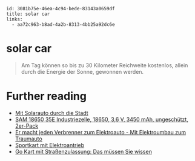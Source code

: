 ```
id: 3081b75e-46ea-4c94-bede-83143a0659df
title: solar car
links:
  - aa72c963-b8ad-4a2b-8313-4bb25a92dc6e
```

# solar car

> Am Tag können so bis zu 30 Kilometer Reichweite kostenlos, allein durch die Energie der Sonne, gewonnen werden. 

# Further reading

* [Mit Solarauto durch die Stadt][1]
* [SAM 18650 35E Industriezelle, 18650, 3,6 V, 3450 mAh, ungeschützt, 2er-Pack][2]
* [Er macht jeden Verbrenner zum Elektroauto - Mit Elektroumbau zum Traumauto][3]
* [Sportkart mit Elektroantrieb][4]
* [Go Kart mit Straßenzulassung: Das müssen Sie wissen][5]

[1]: https://technikjournal.de/2018/02/14/mit-solarauto-durch-die-stadt-2/
[2]: https://www.reichelt.de/industriezelle-18650-3-6-v-3450-mah-ungeschuetzt-2er-pack-sam-18650-35e-p261044.html?CCOUNTRY=445&LANGUAGE=de&&r=1
[3]: https://www.youtube.com/watch?v=Eezi4-CQXl8
[4]: https://www.auto-motor-und-sport.de/news/kyburz-erod-sportkart-mit-elektroantrieb/
[5]: https://praxistipps.focus.de/go-kart-mit-strassenzulassung-das-muessen-sie-wissen_122509
